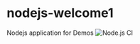 # nodejs-welcome1
Nodejs application for Demos
![Node.js CI](https://github.com/debianmaster/nodejs-welcome/workflows/Node.js%20CI/badge.svg)
